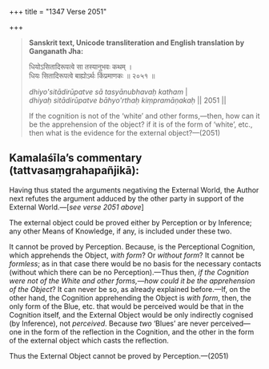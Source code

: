 +++
title = "1347 Verse 2051"

+++
> **Sanskrit text, Unicode transliteration and English translation by Ganganath Jha:** 
>
> धियोऽसितादिरूपत्वे सा तस्यानुभवः कथम् ।  
> धियः सितादिरूपत्वे बाह्योऽर्थः किंप्रमाणकः ॥ २०५१ ॥ 
>
> *dhiyo'sitādirūpatve sā tasyānubhavaḥ katham* \|  
> *dhiyaḥ sitādirūpatve bāhyo'rthaḥ kiṃpramāṇakaḥ* \|\| 2051 \|\| 
>
> If the cognition is not of the ‘white’ and other forms,—then, how can it be the apprehension of the object? if it is of the form of ‘white’, etc., then what is the evidence for the external object?—(2051)



## Kamalaśīla’s commentary (tattvasaṃgrahapañjikā):

Having thus stated the arguments negativing the External World, the Author next refutes the argument adduced by the other party in support of the External World.—[*see verse 2051 above*]

The external object could be proved either by Perception or by Inference; any other Means of Knowledge, if any, is included under these two.

It cannot be proved by Perception. Because, is the Perceptional Cognition, which apprehends the Object, *with form*? Or *without form*? It cannot be *formless*; as in that case there would be no basis for the necessary contacts (without which there can be no Perception).—Thus then, *if the Cognition were not of the White and other forms,—how could it be the apprehension of the Object*? It can never be so, as already explained before.—If, on the other hand, the Cognition apprehending the Object is *with form*, then, the only form of the Blue, etc. that would be perceived would be that in the Cognition itself, and the External Object would be only indirectly cognised (by Inference), not *perceived*. Because *two* ‘Blues’ are never perceived—one in the form of the reflection in the Cognition, and the other in the form of the external object which casts the reflection.

Thus the External Object cannot be proved by Perception.—(2051)


